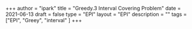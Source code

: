 +++
author = "ipark"
title = "Greedy.3 Interval Covering Problem"
date =  2021-06-13
draft =  false
type = "EPI"
layout = "EPI"
description = ""
tags = ["EPI", "Greey", "interval"
]
+++
<script src="https://gist.github.com/ipark-CS/23f839244a0cc4052cb7f40c35c95401.js"></script>
